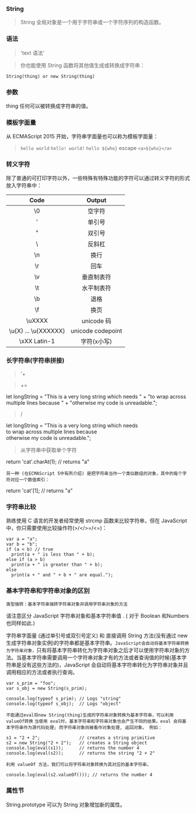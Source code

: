 ### String

> String 全局对象是一个用于字符串或一个字符序列的构造函数。

### 语法

> 'text 语法'

> 你也能使用 String 函数将其他值生成或转换成字符串：

`String(thing) or new String(thing)`

### 参数

thing
任何可以被转换成字符串的值。

### 模板字面量
从 ECMAScript 2015 开始，字符串字面量也可以称为模板字面量：

> `hello world` `hello! world!` `hello ${who}` escape `<a>${who}</a>`

### 转义字符

除了普通的可打印字符以外，一些特殊有特殊功能的字符可以通过转义字符的形式放入字符串中：

|Code|Output|
|:---:|:---:|
|\0	|空字符|
|\'	|单引号|
|\"	|双引号|
|\\	|反斜杠|
|\n	|换行|
|\r	|回车|
|\v	|垂直制表符|
|\t	|水平制表符|
|\b	|退格|
|\f	|换页|
|\uXXXX	|unicode 码|
|\u{X} ... \u{XXXXXX}	|unicode codepoint |
|\xXX	Latin-1 |字符(x小写)|

### 长字符串(字符串拼接)

> '+

> +=

let longString = "This is a very long string which needs " +
                 "to wrap across multiple lines because " +
                 "otherwise my code is unreadable.";

> /

let longString = "This is a very long string which needs \
to wrap across multiple lines because \
otherwise my code is unreadable.";

> 从字符串中获取单个字符

return 'cat'.charAt(1); // returns "a"

`另一种 (在ECMAScript 5中有所介绍) 是把字符串当作一个类似数组的对象，其中的每个字符对应一个数值索引：`

return 'cat'[1]; // returns "a"

### 字符串比较

熟练使用 C 语言的开发者经常使用 strcmp 函数来比较字符串，但在 JavaScript 中，你只需要使用比较操作符(>/</>=/<=)：

```
var a = "a";
var b = "b";
if (a < b) // true
  print(a + " is less than " + b);
else if (a > b)
  print(a + " is greater than " + b);
else
  print(a + " and " + b + " are equal.");
```

### 基本字符串和字符串对象的区别

`类型强转：基本字符串强转字符串对象并调用字符串对象的方法`

请注意区分 JavaScript 字符串对象和基本字符串值 . ( 对于 Boolean 和Numbers 也同样如此.)

字符串字面量 (通过单引号或双引号定义) 和 直接调用 String 方法(没有通过 new 生成字符串对象实例)的字符串都是基本字符串。`JavaScript会自动将基本字符串转换为字符串对象，`只有将基本字符串转化为字符串对象之后才可以使用字符串对象的方法。当基本字符串需要调用一个字符串对象才有的方法或者查询值的时候(基本字符串是没有这些方法的)，JavaScript 会自动将基本字符串转化为字符串对象并且调用相应的方法或者执行查询。

```
var s_prim = "foo";
var s_obj = new String(s_prim);

console.log(typeof s_prim); // Logs "string"
console.log(typeof s_obj);  // Logs "object"
```
`不能通过eval将new String(thing)生成的字符串对象转换为基本字符串，可以利用valueOf转换`
`当使用 eval时，基本字符串和字符串对象也会产生不同的结果。eval 会将基本字符串作为源代码处理; 而字符串对象则被看作对象处理, 返回对象。 例如：`

```
s1 = "2 + 2";               // creates a string primitive
s2 = new String("2 + 2");   // creates a String object
console.log(eval(s1));      // returns the number 4
console.log(eval(s2));      // returns the string "2 + 2"
```

`利用 valueOf 方法，我们可以将字符串对象转换为其对应的基本字符串。`

```
console.log(eval(s2.valueOf())); // returns the number 4
```

### 属性节

String.prototype
可以为 String 对象增加新的属性。